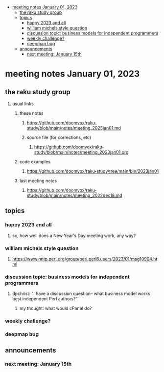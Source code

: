 - [meeting notes January 01, 2023](#orga7a286c)
  - [the raku study group](#orge04977f)
  - [topics](#org5d27bc8)
    - [happy 2023 and all](#orgbaadb43)
    - [william michels style question](#orgd35bf50)
    - [discussion topic: business models for independent programmers](#orgae2cc7f)
    - [weekly challenge?](#org799ec9a)
    - [deepmap bug](#org835493f)
  - [announcements](#org1742be2)
    - [next meeting: January 15th](#orgd99e7d1)


<a id="orga7a286c"></a>

# meeting notes January 01, 2023


<a id="orge04977f"></a>

## the raku study group

1.  usual links

    1.  these notes
    
        1.  <https://github.com/doomvox/raku-study/blob/main/notes/meeting_2023jan01.md>
        
        2.  source file (for corrections, etc)
        
            1.  <https://github.com/doomvox/raku-study/blob/main/notes/meeting_2023jan01.org>
    
    2.  code examples
    
        1.  <https://github.com/doomvox/raku-study/tree/main/bin/2023jan01>
    
    3.  last meeting notes
    
        1.  <https://github.com/doomvox/raku-study/blob/main/notes/meeting_2022dec18.md>


<a id="org5d27bc8"></a>

## topics


<a id="orgbaadb43"></a>

### happy 2023 and all

1.  so, how well does a New Year's Day meeting work, any way?


<a id="orgd35bf50"></a>

### william michels style question

1.  <https://www.nntp.perl.org/group/perl.perl6.users/2023/01/msg10904.html>


<a id="orgae2cc7f"></a>

### discussion topic: business models for independent programmers

1.  dpchrist: "I have a discussion question&#x2013; what business model works best independent Perl authors?"

    1.  my thought: what would cPanel do?


<a id="org799ec9a"></a>

### weekly challenge?


<a id="org835493f"></a>

### deepmap bug


<a id="org1742be2"></a>

## announcements


<a id="orgd99e7d1"></a>

### next meeting: January 15th
